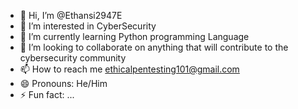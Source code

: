 - 👋 Hi, I’m @Ethansi2947E
- 👀 I’m interested in CyberSecurity
- 🌱 I’m currently learning Python programming Language
- 💞️ I’m looking to collaborate on anything that will contribute to the cybersecurity community
- 📫 How to reach me ethicalpentesting101@gmail.com
- 😄 Pronouns: He/Him
- ⚡ Fun fact: ...

<!---
Ethansi2947E/Ethansi2947E is a ✨ special ✨ repository because its `README.md` (this file) appears on your GitHub profile.
You can click the Preview link to take a look at your changes.
--->
